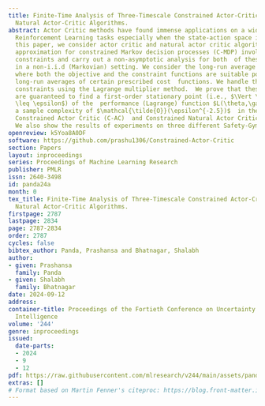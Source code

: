 ```yaml
---
title: Finite-Time Analysis of Three-Timescale Constrained Actor-Critic and Constrained
  Natural Actor-Critic Algorithms.
abstract: Actor Critic methods have found immense applications on a wide range of
  Reinforcement Learning tasks especially when the state-action space is large. In
  this paper, we consider actor critic and natural actor critic algorithms with function
  approximation for constrained Markov decision processes (C-MDP) involving inequality
  constraints and carry out a non-asymptotic analysis for both  of these algorithms
  in a non-i.i.d (Markovian) setting. We consider the long-run average cost criterion
  where both the objective and the constraint functions are suitable policy-dependent
  long-run averages of certain prescribed cost  functions. We handle the inequality
  constraints using the Lagrange multiplier method.  We prove that these algorithms
  are guaranteed to find a first-order stationary point (i.e., $\Vert \nabla L(\theta,\gamma)\Vert_2^2
  \leq \epsilon$) of the  performance (Lagrange) function $L(\theta,\gamma)$, with
  a sample complexity of $\mathcal{\tilde{O}}(\epsilon^{-2.5})$  in the case of both
  Constrained Actor Critic (C-AC)  and Constrained Natural Actor Critic (C-NAC) algorithms.
  We also show the results of experiments on three different Safety-Gym environments.
openreview: k5Yoa8A0DF
software: https://github.com/prashu1306/Constrained-Actor-Critic
section: Papers
layout: inproceedings
series: Proceedings of Machine Learning Research
publisher: PMLR
issn: 2640-3498
id: panda24a
month: 0
tex_title: Finite-Time Analysis of Three-Timescale Constrained Actor-Critic and Constrained
  Natural Actor-Critic Algorithms.
firstpage: 2787
lastpage: 2834
page: 2787-2834
order: 2787
cycles: false
bibtex_author: Panda, Prashansa and Bhatnagar, Shalabh
author:
- given: Prashansa
  family: Panda
- given: Shalabh
  family: Bhatnagar
date: 2024-09-12
address:
container-title: Proceedings of the Fortieth Conference on Uncertainty in Artificial
  Intelligence
volume: '244'
genre: inproceedings
issued:
  date-parts:
  - 2024
  - 9
  - 12
pdf: https://raw.githubusercontent.com/mlresearch/v244/main/assets/panda24a/panda24a.pdf
extras: []
# Format based on Martin Fenner's citeproc: https://blog.front-matter.io/posts/citeproc-yaml-for-bibliographies/
---
```

